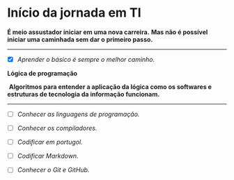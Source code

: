 # Início da jornada em TI

**É meio assustador iniciar em uma nova carreira.**
**Mas não é possível iniciar uma caminhada sem dar o primeiro passo.**

------------

- [x]  *Aprender o básico é sempre o melhor caminho.*

  **Lógica de programação**

  ​	**Algoritmos para entender a aplicação da lógica  como os softwares e estruturas de  tecnologia da informação funcionam.**

  

__________________

- [ ] *Conhecer as linguagens de programação.*
- [ ] *Conhecer os compiladores.*
- [ ] *Codificar em portugol.*
- [ ] *Codificar Markdown.*
- [ ] *Conhecer o Git e GitHub.*

